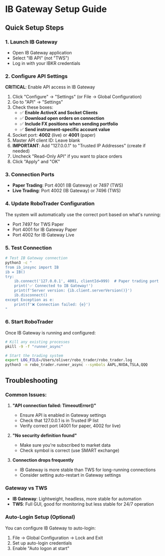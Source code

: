 # IB Gateway Setup Guide

## Quick Setup Steps

### 1. Launch IB Gateway
- Open IB Gateway application
- Select "IB API" (not "TWS")
- Log in with your IBKR credentials

### 2. Configure API Settings
**CRITICAL**: Enable API access in IB Gateway
1. Click "Configure" → "Settings" (or File → Global Configuration)
2. Go to "API" → "Settings"
3. Check these boxes:
   - ✅ **Enable ActiveX and Socket Clients**
   - ✅ **Download open orders on connection**
   - ✅ **Include FX positions when sending portfolio**
   - ✅ **Send instrument-specific account value**
4. Socket port: **4002** (live) or **4001** (paper)
5. Master API client ID: Leave blank
6. **IMPORTANT**: Add "127.0.0.1" to "Trusted IP Addresses" (create if needed)
7. Uncheck "Read-Only API" if you want to place orders
8. Click "Apply" and "OK"

### 3. Connection Ports
- **Paper Trading**: Port 4001 (IB Gateway) or 7497 (TWS)
- **Live Trading**: Port 4002 (IB Gateway) or 7496 (TWS)

### 4. Update RoboTrader Configuration
The system will automatically use the correct port based on what's running:
- Port 7497 for TWS Paper
- Port 4001 for IB Gateway Paper
- Port 4002 for IB Gateway Live

### 5. Test Connection
```bash
# Test IB Gateway connection
python3 -c "
from ib_insync import IB
ib = IB()
try:
    ib.connect('127.0.0.1', 4001, clientId=999)  # Paper trading port
    print('✅ Connected to IB Gateway!')
    print(f'Server version: {ib.client.serverVersion()}')
    ib.disconnect()
except Exception as e:
    print(f'❌ Connection failed: {e}')
"
```

### 6. Start RoboTrader
Once IB Gateway is running and configured:
```bash
# Kill any existing processes
pkill -9 -f "runner_async"

# Start the trading system
export LOG_FILE=/Users/oliver/robo_trader/robo_trader.log
python3 -m robo_trader.runner_async --symbols AAPL,NVDA,TSLA,QQQ
```

## Troubleshooting

### Common Issues:
1. **"API connection failed: TimeoutError()"**
   - Ensure API is enabled in Gateway settings
   - Check that 127.0.0.1 is in Trusted IP list
   - Verify correct port (4001 for paper, 4002 for live)

2. **"No security definition found"**
   - Make sure you're subscribed to market data
   - Check symbol is correct (use SMART exchange)

3. **Connection drops frequently**
   - IB Gateway is more stable than TWS for long-running connections
   - Consider setting auto-restart in Gateway settings

### Gateway vs TWS
- **IB Gateway**: Lightweight, headless, more stable for automation
- **TWS**: Full GUI, good for monitoring but less stable for 24/7 operation

### Auto-Login Setup (Optional)
You can configure IB Gateway to auto-login:
1. File → Global Configuration → Lock and Exit
2. Set up auto-login credentials
3. Enable "Auto logon at start"